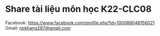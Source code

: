 # Share tài liệu môn học K22-CLC08
Facebook: https://www.facebook.com/profile.php?id=100088048156021
Gmail: npkhang287@gmail.com
